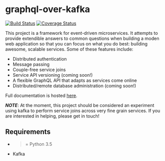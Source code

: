 # graphql-over-kafka

[![Build Status](https://travis-ci.org/nautilus/nautilus.svg?branch=master)](https://travis-ci.org/nautilus/nautilus)
[![Coverage Status](https://coveralls.io/repos/github/nautilus/python/badge.svg?branch=master)](https://coveralls.io/github/nautilus/python?branch=master)

This project is a framework for event-driven microservices. It attempts to provide extendible 
answers to common questions when building a moden web application so that you can focus
on what you do best: building awesome, scalable services. Some of these features include:

* Distributed authentication
* Message passing
* Couple-free service joins
* Service API versioning (coming soon!)
* A flexible GraphQL API that adapts as services come online 
* Distributed/remote database administration (coming soon!)

Full documentation is hosted [here](http://alecaivazis.github.io/graphql-over-kafka/).

***NOTE***: At the moment, this project should be considered an experiment using kafka to perform service joins across 
            very fine grain services. If you are interested in helping, please get in touch!

## Requirements
* >= Python 3.5
* Kafka
